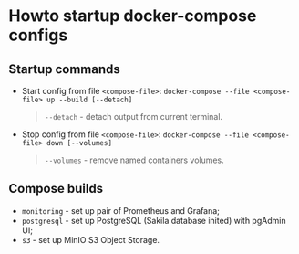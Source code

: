 # Howto startup docker-compose configs

## Startup commands

- Start config from file `<compose-file>`: `docker-compose --file <compose-file> up --build [--detach]`
  > `--detach` - detach output from current terminal.
- Stop config from file `<compose-file>`: `docker-compose --file <compose-file> down [--volumes]`
  > `--volumes` - remove named containers volumes.

## Compose builds

- `monitoring` - set up pair of Prometheus and Grafana;
- `postgresql` - set up PostgreSQL (Sakila database inited) with pgAdmin UI;
- `s3` - set up MinIO S3 Object Storage.
